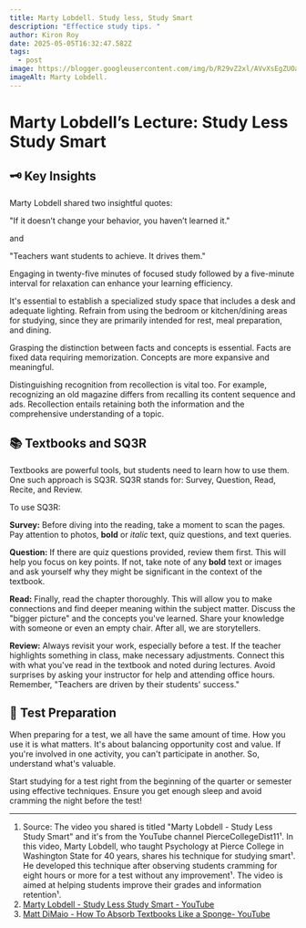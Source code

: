 ```yaml
---
title: Marty Lobdell. Study less, Study Smart
description: "Effectice study tips. "
author: Kiron Roy
date: 2025-05-05T16:32:47.582Z
tags:
  - post
image: https://blogger.googleusercontent.com/img/b/R29vZ2xl/AVvXsEgZUOaq20VuZ8aXsKnptGanqjOqvL6_77dmqWw62QmNeVjQO5Yfw_6tgg7uW7a_17SMFuxlCTgumdeBbTbseJUkVf9q7q9NdWqbn36Jb1ggmp7n5mB-faF5aUCjk3htVXXQwZkvgzAvdEZu/s1600/Blog-post.jpg
imageAlt: Marty Lobdell.
---
```

<!--StartFragment-->

# Marty Lobdell’s Lecture: Study Less Study Smart

## 🗝️ Key Insights

Marty Lobdell shared two insightful quotes:

"If it doesn’t change your behavior, you haven’t learned it."

and

"Teachers want students to achieve. It drives them."

Engaging in twenty-five minutes of focused study followed by a five-minute interval for relaxation can enhance your learning efficiency.

It's essential to establish a specialized study space that includes a desk and adequate lighting. Refrain from using the bedroom or kitchen/dining areas for studying, since they are primarily intended for rest, meal preparation, and dining.

Grasping the distinction between facts and concepts is essential. Facts are fixed data requiring memorization. Concepts are more expansive and meaningful.

Distinguishing recognition from recollection is vital too. For example, recognizing an old magazine differs from recalling its content sequence and ads. Recollection entails retaining both the information and the comprehensive understanding of a topic.

## 📚 Textbooks and SQ3R

Textbooks are powerful tools, but students need to learn how to use them. One such approach is SQ3R. SQ3R stands for: Survey, Question, Read, Recite, and Review.

To use SQ3R:

**Survey:** Before diving into the reading, take a moment to scan the pages. Pay attention to photos, **bold** or *italic* text, quiz questions, and text queries.

**Question:** If there are quiz questions provided, review them first. This will help you focus on key points. If not, take note of any **bold** text or images and ask yourself why they might be significant in the context of the textbook.

**Read:** Finally, read the chapter thoroughly. This will allow you to make connections and find deeper meaning within the subject matter. Discuss the "bigger picture" and the concepts you've learned. Share your knowledge with someone or even an empty chair. After all, we are storytellers.

**Review:** Always revisit your work, especially before a test. If the teacher highlights something in class, make necessary adjustments. Connect this with what you've read in the textbook and noted during lectures. Avoid surprises by asking your instructor for help and attending office hours. Remember, "Teachers are driven by their students' success."

## 🧪 Test Preparation

When preparing for a test, we all have the same amount of time. How you use it is what matters. It's about balancing opportunity cost and value. If you're involved in one activity, you can't participate in another. So, understand what's valuable.

Start studying for a test right from the beginning of the quarter or semester using effective techniques. Ensure you get enough sleep and avoid cramming the night before the test!



- - -

1. Source: The video you shared is titled "Marty Lobdell - Study Less Study Smart" and it's from the YouTube channel PierceCollegeDist11¹. In this video, Marty Lobdell, who taught Psychology at Pierce College in Washington State for 40 years, shares his technique for studying smart¹. He developed this technique after observing students cramming for eight hours or more for a test without any improvement¹. The video is aimed at helping students improve their grades and information retention¹.
2. [Marty Lobdell - Study Less Study Smart - YouTube](https://www.youtube.com/watch?v=IlU-zDU6aQ0)
3. [Matt DiMaio - How To Absorb Textbooks Like a Sponge- YouTube](https://www.youtube.com/watch?v=nqYmmZKY4sA&ab_channel=MattDiMaio)

<!--EndFragment-->